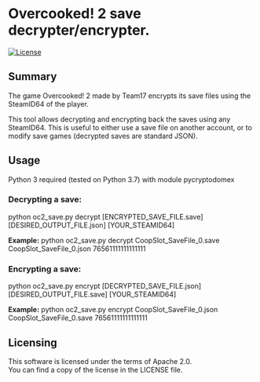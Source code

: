 # Overcooked! 2 save decrypter/encrypter.
[![License](https://img.shields.io/badge/License-Apache%202.0-yellowgreen.svg)](https://opensource.org/licenses/Apache-2.0)  


## Summary
The game Overcooked! 2 made by Team17 encrypts its save files using the SteamID64 of the player. 

This tool allows decrypting and encrypting back the saves using any SteamID64. This is useful to either 
use a save file on another account, or to modify save games (decrypted saves are standard JSON).

## Usage
Python 3 required (tested on Python 3.7) with module pycryptodomex

### Decrypting a save:
python oc2_save.py decrypt [ENCRYPTED_SAVE_FILE.save] [DESIRED_OUTPUT_FILE.json] [YOUR_STEAMID64]

**Example:**
python oc2_save.py decrypt CoopSlot_SaveFile_0.save CoopSlot_SaveFile_0.json 76561111111111111

### Encrypting a save:
python oc2_save.py encrypt [DECRYPTED_SAVE_FILE.json] [DESIRED_OUTPUT_FILE.save] [YOUR_STEAMID64]

**Example:**
python oc2_save.py encrypt CoopSlot_SaveFile_0.json CoopSlot_SaveFile_0.save 76561111111111111


## Licensing
This software is licensed under the terms of Apache 2.0.  
You can find a copy of the license in the LICENSE file.